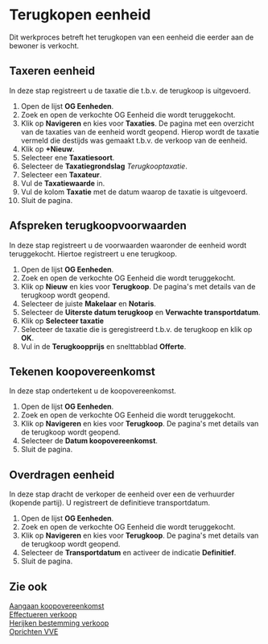# Terugkopen eenheid

Dit werkproces betreft het terugkopen van een eenheid die eerder aan de bewoner is verkocht. 

## Taxeren eenheid 

In deze stap registreert u de taxatie die t.b.v. de terugkoop is uitgevoerd. 

1. Open de lijst **OG Eenheden**. 
2. Zoek en open de verkochte OG Eenheid die wordt teruggekocht. 
3. Klik op **Navigeren** en kies voor **Taxaties**. De pagina met een overzicht van de taxaties van de eenheid wordt geopend. Hierop wordt de taxatie vermeld die destijds was gemaakt t.b.v. de verkoop van de eenheid. 
4. Klik op **+Nieuw**. 
5. Selecteer ene **Taxatiesoort**. 
6. Selecteer de **Taxatiegrondslag** *Terugkooptaxatie*. 
7. Selecteer een **Taxateur**. 
8. Vul de **Taxatiewaarde** in. 
9. Vul de kolom **Taxatie** met de datum waarop de taxatie is uitgevoerd. 
10. Sluit de pagina. 

## Afspreken terugkoopvoorwaarden 

In deze stap registreert u de voorwaarden waaronder de eenheid wordt teruggekocht. Hiertoe registreert u ene terugkoop. 

1.  Open de lijst **OG Eenheden**. 
2. Zoek en open de verkochte OG Eenheid die wordt teruggekocht. 
3. Klik op **Nieuw** en kies voor **Terugkoop**. De pagina's met details van de terugkoop wordt geopend. 
4. Selecteer de juiste **Makelaar** en **Notaris**. 
5. Selecteer de **Uiterste datum terugkoop** en **Verwachte transportdatum**. 
6. Klik op **Selecteer taxatie** 
7. Selecteer de taxatie die is geregistreerd t.b.v. de terugkoop en klik op **OK**. 
8. Vul in de **Terugkoopprijs** en snelttabblad **Offerte**. 

## Tekenen koopovereenkomst 

In deze stap ondertekent u de koopovereenkomst. 

1.  Open de lijst **OG Eenheden**. 
2. Zoek en open de verkochte OG Eenheid die wordt teruggekocht. 
3. Klik op **Navigeren** en kies voor **Terugkoop**. De pagina's met details van de terugkoop wordt geopend. 
4. Selecteer de **Datum koopovereenkomst**. 
5. Sluit de pagina. 

## Overdragen eenheid 

In deze stap dracht de verkoper de eenheid over een de verhuurder (kopende partij). U registreert de definitieve transportdatum. 

1.  Open de lijst **OG Eenheden**. 
2. Zoek en open de verkochte OG Eenheid die wordt teruggekocht. 
3. Klik op **Navigeren** en kies voor **Terugkoop**. De pagina's met details van de terugkoop wordt geopend. 
4. Selecteer de **Transportdatum** en activeer de indicatie **Definitief**. 
5. Sluit de pagina. 

## Zie ook

[Aangaan koopovereenkomst](../Aangaan-koopovereenkomst/)  
[Effectueren verkoop](../Effectueren-verkoop/)  
[Herijken bestemming verkoop](../Herijken-bestemming-verkoop/)  
[Oprichten VVE](../Oprichten-VVE/)  
